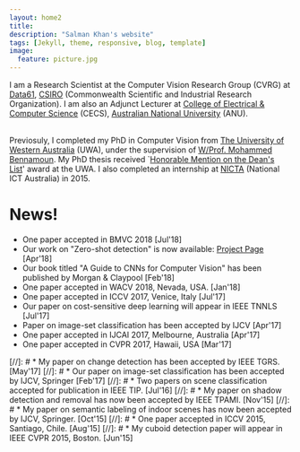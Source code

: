 ```yaml
---
layout: home2
title: 
description: "Salman Khan's website"
tags: [Jekyll, theme, responsive, blog, template]
image:
  feature: picture.jpg
---
```

I am a Research Scientist at the Computer Vision Research Group (CVRG) at [Data61](http://www.data61.csiro.au/), [CSIRO](http://www.csiro.au/) (Commonwealth Scientific and Industrial Research Organization). I am also an Adjunct Lecturer at [College of Electrical & Computer Science](https://cecs.anu.edu.au/) (CECS), [Australian National University](http://www.anu.edu.au/) (ANU).<br><br>


Previosuly, I completed my PhD in Computer Vision from [The University of Western Australia](http://www.uwa.edu.au/) (UWA), under the supervision of [W/Prof. Mohammed Bennamoun](http://staffhome.ecm.uwa.edu.au/~00051632/). My PhD thesis received `[Honorable Mention on the Dean's List](http://www.postgraduate.uwa.edu.au/students/funding/prizes/board-of-the-graduate-research-school-deans-list)' award at the UWA. I also completed an internship at [NICTA](https://en.wikipedia.org/wiki/NICTA) (National ICT Australia) in 2015. 

# News!

* One paper accepted in BMVC 2018 [Jul'18]
* Our work on "Zero-shot detection" is now available: [Project Page](https://salman-h-khan.github.io/ProjectPages/ZSD_Arxiv18) [Apr'18]
* Our book titled "A Guide to CNNs for Computer Vision" has been published by Morgan & Claypool [Feb'18]
* One paper accepted in WACV 2018, Nevada, USA. [Jan'18]
* One paper accepted in ICCV 2017, Venice, Italy [Jul'17]
* Our paper on cost-sensitive deep learning will appear in IEEE TNNLS [Jul'17]
* Paper on image-set classification has been accepted by IJCV [Apr'17]
* One paper accepted in IJCAI 2017, Melbourne, Australia [Apr'17]
* One paper accepted in CVPR 2017, Hawaii, USA [Mar'17]

[//]: # * My paper on change detection has been accepted by IEEE TGRS. [May'17]
[//]: # * Our paper on image-set classification has been accepted by IJCV, Springer [Feb'17]
[//]: # * Two papers on scene classification accepted for publication in IEEE TIP. [Jul'16]
[//]: # * My paper on shadow detection and removal has now been accepted by IEEE TPAMI. [Nov'15]
[//]: # * My paper on semantic labeling of indoor scenes has now been accepted by IJCV, Springer. [Oct'15]
[//]: # * One paper accepted in ICCV 2015, Santiago, Chile. [Aug'15]
[//]: # * My cuboid detection paper will appear in IEEE CVPR 2015, Boston. [Jun'15]

